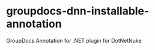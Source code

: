 groupdocs-dnn-installable-annotation
====================================

GroupDocs Annotation for .NET plugin for DotNetNuke
